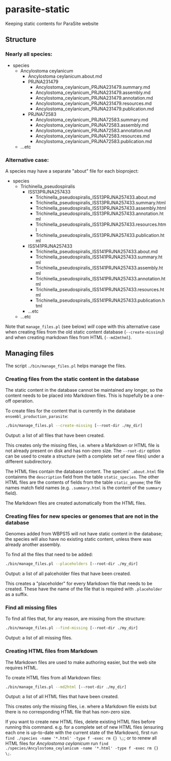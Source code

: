 # parasite-static

Keeping static contents for ParaSite website



## Structure

### Nearly all species:

- species
  - Ancylostoma ceylanicum
    - Ancylostoma ceylanicum.about.md
    - PRJNA231479
      - Ancylostoma_ceylanicum_PRJNA231479.summary.md
      - Ancylostoma_ceylanicum_PRJNA231479.assembly.md
      - Ancylostoma_ceylanicum_PRJNA231479.annotation.md
      - Ancylostoma_ceylanicum_PRJNA231479.resources.md
      - Ancylostoma_ceylanicum_PRJNA231479.publication.md
    - PRJNA72583
      - Ancylostoma_ceylanicum_PRJNA72583.summary.md
      - Ancylostoma_ceylanicum_PRJNA72583.assembly.md
      - Ancylostoma_ceylanicum_PRJNA72583.annotation.md
      - Ancylostoma_ceylanicum_PRJNA72583.resources.md
      - Ancylostoma_ceylanicum_PRJNA72583.publication.md
  - ...etc

### Alternative case:

A species may have a separate "about" file for each bioproject:

- species
  - Trichinella_pseudospiralis
      - ISS13PRJNA257433
        - Trichinella_pseudospiralis_ISS13PRJNA257433.about.md
        - Trichinella_pseudospiralis_ISS13PRJNA257433.summary.html
        - Trichinella_pseudospiralis_ISS13PRJNA257433.assembly.html
        - Trichinella_pseudospiralis_ISS13PRJNA257433.annotation.html
        - Trichinella_pseudospiralis_ISS13PRJNA257433.resources.html
        - Trichinella_pseudospiralis_ISS13PRJNA257433.publication.html
      - ISS141PRJNA257433
        - Trichinella_pseudospiralis_ISS141PRJNA257433.about.md
        - Trichinella_pseudospiralis_ISS141PRJNA257433.summary.html
        - Trichinella_pseudospiralis_ISS141PRJNA257433.assembly.html
        - Trichinella_pseudospiralis_ISS141PRJNA257433.annotation.html
        - Trichinella_pseudospiralis_ISS141PRJNA257433.resources.html
        - Trichinella_pseudospiralis_ISS141PRJNA257433.publication.html
      - ...etc
   - ...etc

Note that `manage_files.pl` (see below) _will_ cope with this alternative case when
creating files from the old static content database (`--create-missing`) and
when creating markdown files from HTML (`--md2mthml`).
        
        
## Managing files

The script `./bin/manage_files.pl` helps manage the files.


### Creating files from the static content in the database

The static content in the database cannot be maintained any longer, so the content needs to
be placed into Markdown files.  This is hopefully be a one-off operation.

To create files for the content that is currently in the database `ensembl_production_parasite`:

```bash
./bin/manage_files.pl --create-missing [--root-dir ./my_dir]
```
Output: a list of all files that have been created.

This creates only the missing files, i.e. where a Markdown or HTML file is not already present on disk
and has non-zero size.  The `--root-dir` option can be used to create a structure (with a complete set
of new files) under a different subdirectory.

The HTML files contain the database content.  The species' `.about.html` file containms the `description` field from
the table `static_species`.  The other HTML files are the contents of fields from the table `static_genome`; the file
names match field names (e.g. `.summary.html` is the content of the `summary` field).

The Markdown files are created automatically from the HTML files.


### Creating files for new species or genomes that are not in the database

Genomes added from WBPS15 will not have static content in the database; the species will also have no existing static content,
unless there was already another assembly.

To find all the files that need to be added:

```bash
./bin/manage_files.pl --placeholders [--root-dir ./my_dir]
```
Output: a list of all palceholder files that have been created.

This creates a "placeholder" for every Markdown file that needs to be created.  These have the name of the file that is required
with `.placeholder` as a suffix.


### Find all missing files

To find all files that, for any reason, are missing from the structure:

```bash
./bin/manage_files.pl --find-missing [--root-dir ./my_dir]
```
Output: a list of all missing files.


### Creating HTML files from Markdown

The Markdown files are used to make authoring easier, but the web site requires HTML.

To create HTML files from all Markdown files:

```bash
./bin/manage_files.pl --md2html [--root-dir ./my_dir]
```
Output: a list of all HTML files that have been created.

This creates only the missing files, i.e. where a Markdown file exists but there is no corresponding HTML file that has non-zero size.

If you want to create new HTML files, delete existing HTML files before running this command.  e.g. for a complete
set of new HTML files (ensuring each one is up-to-date with the current state of the Markdown), first run
`find ./species -name '*.html' -type f -exec rm {} \;`; or to renew all HTML files for _Ancylostoma ceylanicum_
run `find ./species/Ancylostoma_ceylanicum -name '*.html' -type f -exec rm {} \;`.

